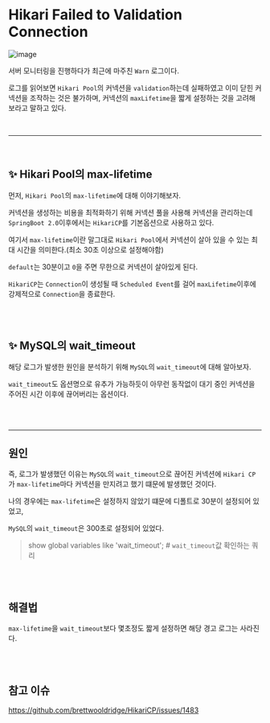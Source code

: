 # Hikari Failed to Validation Connection

![image](https://user-images.githubusercontent.com/60773356/167066809-639f238a-e05f-465d-8688-7b8fb7fd6ca3.png)
 
서버 모니터링을 진행하다가 최근에 마주친 `Warn` 로그이다.
 
로그를 읽어보면 `Hikari Pool`의 커넥션을 `validation`하는데 실패하였고 이미 닫힌 커넥션을 조작하는 것은 불가하며, 커넥션의 `maxLifetime`을 짧게 설정하는 것을 고려해보라고 말하고 있다.

<br>
 
---
 
<br>

## ✨ Hikari Pool의 max-lifetime
먼저, `Hikari Pool`의 `max-lifetime`에 대해 이야기해보자.

커넥션을 생성하는 비용을 최적화하기 위해 커넥션 풀을 사용해 커넥션을 관리하는데 `SpringBoot 2.0`이후에서는 `HikariCP`를 기본옵션으로 사용하고 있다.

여기서 `max-lifetime`이란 말그대로 `Hikari Pool`에서 커넥션이 살아 있을 수 있는 최대 시간을 의미한다.(최소 30초 이상으로 설정해야함)

`default`는 30분이고 `0`을 주면 무한으로 커넥션이 살아있게 된다.

`HikariCP`는 `Connection`이 생성될 때 `Scheduled Event`를 걸어 `maxLifetime`이후에 강제적으로 `Connection`을 종료한다.

<br>
<br>

## ✨ MySQL의 wait_timeout
해당 로그가 발생한 원인을 분석하기 위해 `MySQL`의 `wait_timeout`에 대해 알아보자.

`wait_timeout`도 옵션명으로 유추가 가능하듯이 아무런 동작없이 대기 중인 커넥션을 주어진 시간 이후에 끊어버리는 옵션이다.

<br>
<br>

---


## 원인
즉, 로그가 발생했던 이유는 `MySQL`의 `wait_timeout`으로 끊어진 커넥션에 `Hikari CP`가 `max-lifetime`마다 커넥션을 만지려고 했기 떄문에 발생했던 것이다.

나의 경우에는 `max-lifetime`은 설정하지 않았기 떄문에 디폴트로 30분이 설정되어 있었고,

`MySQL`의 `wait_timeout`은 300초로 설정되어 있었다.
> show global variables like 'wait_timeout'; # `wait_timeout`값 확인하는 쿼리

<br>
<br>

## 해결법
`max-lifetime`을 `wait_timeout`보다 몇초정도 짧게 설정하면 해당 경고 로그는 사라진다.

<br>
<br>

## 참고 이슈
https://github.com/brettwooldridge/HikariCP/issues/1483
